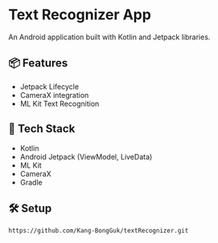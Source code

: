 # Text Recognizer App

An Android application built with Kotlin and Jetpack libraries.

## 📦 Features

- Jetpack Lifecycle
- CameraX integration
- ML Kit Text Recognition

## 🚀 Tech Stack

- Kotlin
- Android Jetpack (ViewModel, LiveData)
- ML Kit
- CameraX
- Gradle

## 🛠️ Setup

```bash
https://github.com/Kang-BongGuk/textRecognizer.git
